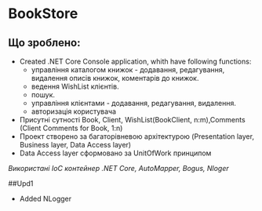 # BookStore

## Що зроблено:
* Created .NET Core Console application, whith have following functions:
    * управління каталогом книжок - додавання, редагування, видалення описів книжок, коментарів до книжок.
    * ведення WishList клієнтів.
    * пошук. 
    * управління клієнтами - додавання, редагування, видалення.
    * авторизація користувача
* Присутні сутності Book, Client, WishList(BookClient, n:m),Comments (Client Comments for Book, 1:n) 
* Проект створено за багаторівневою архітектурою (Presentation layer, Business layer, Data Access layer)
* Data Access layer сформовано за UnitOfWork принципом

*Використані IoC контейнер .NET Core, AutoMapper, Bogus, Nloger*

##Upd1
* Added NLogger
